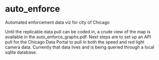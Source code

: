 # auto_enforce
Automated enforcement data viz for city of Chicago

Until the replicable data pull can be coded in, a crude view of the map is available in the auto_enforce_graphs.pdf. Next steps are to set up an API pull for the Chicago Data Portal to pull in both the speed and red light camera data. Currently that data lives and is being queried through a local sqlite database.
